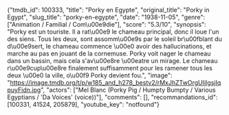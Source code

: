 {"tmdb_id": 100333, "title": "Porky en Egypte", "original_title": "Porky in Egypt", "slug_title": "porky-en-egypte", "date": "1938-11-05", "genre": ["Animation / Familial / Com\u00e9die"], "score": "5.3/10", "synopsis": "Porky est un touriste. Il a rat\u00e9 le chameau principal, donc il loue l'un des siens. Tous les deux, sont assomm\u00e9s par le soleil br\u00fblant du d\u00e9sert, le chameau commence \u00e0 avoir des hallucinations, et marche au pas en jouant de la cornemuse. Porky voit nager le chameau dans un bassin, mais cela s'av\u00e8re \u00eatre un mirage. Le chameau r\u00e9cup\u00e8re finalement suffisamment pour les ramener tous les deux \u00e0 la ville, o\u00f9 Porky devient fou.", "image": "https://image.tmdb.org/t/p/w185_and_h278_bestv2/rMxJhZTwOrgUIiIgsjIqpuyFidn.jpg", "actors": ["Mel Blanc (Porky Pig / Humpty Bumpty / Various Egyptians / 'Da Voices' (voice))"], "comments": [], "recommandations_id": [100331, 41524, 205879], "youtube_key": "notfound"}